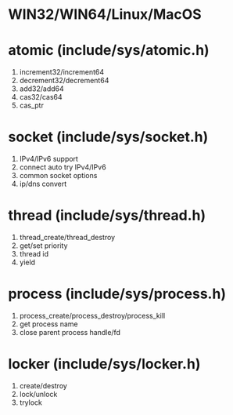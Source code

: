 # WIN32/WIN64/Linux/MacOS

# atomic  (include/sys/atomic.h)
1. increment32/increment64
2. decrement32/decrement64
3. add32/add64
4. cas32/cas64
5. cas_ptr

# socket (include/sys/socket.h)
1. IPv4/IPv6 support
2. connect auto try IPv4/IPv6
3. common socket options
4. ip/dns convert

# thread (include/sys/thread.h)
1. thread_create/thread_destroy
2. get/set priority
3. thread id
4. yield

# process  (include/sys/process.h)
1. process_create/process_destroy/process_kill
2. get process name
3. close parent process handle/fd

# locker  (include/sys/locker.h)
1. create/destroy
2. lock/unlock
3. trylock
